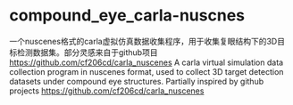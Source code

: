 # compound_eye_carla-nuscnes
一个nuscenes格式的carla虚拟仿真数据收集程序，用于收集复眼结构下的3D目标检测数据集。部分灵感来自于github项目 https://github.com/cf206cd/carla_nuscenes
A carla virtual simulation data collection program in nuscenes format, used to collect 3D target detection datasets under compound eye structures. Partially inspired by github projects https://github.com/cf206cd/carla_nuscenes
